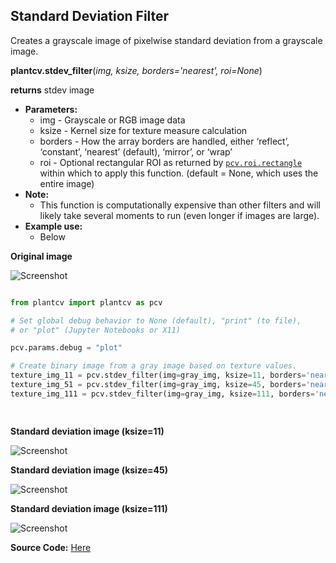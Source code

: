 ## Standard Deviation Filter 

Creates a grayscale image of pixelwise standard deviation from a grayscale image.


**plantcv.stdev_filter**(*img, ksize, borders='nearest', roi=None*)

**returns** stdev image

- **Parameters:**
    - img - Grayscale or RGB image data
    - ksize - Kernel size for texture measure calculation
    - borders - How the array borders are handled, either ‘reflect’, ‘constant’, ‘nearest’ (default), ‘mirror’, or ‘wrap’
	- roi - Optional rectangular ROI as returned by [`pcv.roi.rectangle`](roi_rectangle.md) within which to apply this function. (default = None, which uses the entire image)
- **Note:**
    - This function is computationally expensive than other filters and will likely take several moments to run (even longer if images are large).
- **Example use:**
    - Below

**Original image**

![Screenshot](img/documentation_images/stdev_filter/cropped_plantago.jpg)

```python

from plantcv import plantcv as pcv

# Set global debug behavior to None (default), "print" (to file), 
# or "plot" (Jupyter Notebooks or X11)

pcv.params.debug = "plot"

# Create binary image from a gray image based on texture values.
texture_img_11 = pcv.stdev_filter(img=gray_img, ksize=11, borders='nearest')
texture_img_51 = pcv.stdev_filter(img=gray_img, ksize=45, borders='nearest')
texture_img_111 = pcv.stdev_filter(img=gray_img, ksize=111, borders='nearest')

                                    
```

**Standard deviation image (ksize=11)**

![Screenshot](img/documentation_images/stdev_filter/stdev_img11.jpg)

**Standard deviation image (ksize=45)**

![Screenshot](img/documentation_images/stdev_filter/stdev_img45.jpg)

**Standard deviation image (ksize=111)**

![Screenshot](img/documentation_images/stdev_filter/stdev_img111.jpg)

**Source Code:** [Here](https://github.com/danforthcenter/plantcv/blob/main/plantcv/plantcv/stdev_filter.py)
